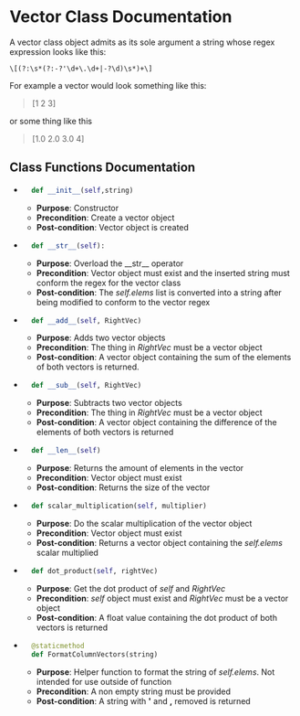 # Vector Class Documentation

A vector class object admits as its sole argument a string whose regex expression looks like this:
```regex
\[(?:\s*(?:-?'\d+\.\d+|-?\d)\s*)+\]
```

For example a vector would look something like this:
> [1 2 3]

or some thing like this
> [1.0 2.0 3.0 4]

## Class Functions Documentation

- ```python
    def __init__(self,string)
    ```
    - **Purpose**: Constructor
    - **Precondition**: Create a vector object
    - **Post-condition**: Vector object is created

- ```python
    def __str__(self):
    ```
    - **Purpose**: Overload the \_\_str\_\_ operator
    - **Precondition**: Vector object must exist and the inserted string must conform the regex for the vector class
    - **Post-condition**: The _self.elems_ list is converted into a string after being modified to conform to the vector regex

- ```python
    def __add__(self, RightVec)
    ```
    - **Purpose**: Adds two vector objects
    - **Precondition**: The thing in _RightVec_ must be a vector object
    - **Post-condition**: A vector object containing the sum of the elements of both vectors is returned. 
    
- ```python
    def __sub__(self, RightVec)
    ```
    - **Purpose**: Subtracts two vector objects
    - **Precondition**: The thing in _RightVec_ must be a vector object
    - **Post-condition**: A vector object containing the difference of the elements of both vectors is returned
    
- ```python
    def __len__(self)
    ```
    - **Purpose**: Returns the amount of elements in the vector
    - **Precondition**: Vector object must exist
    - **Post-condition**: Returns the size of the vector

- ```python
    def scalar_multiplication(self, multiplier)
    ```
    - **Purpose**: Do the scalar multiplication of the vector object
    - **Precondition**: Vector object must exist
    - **Post-condition**: Returns a vector object containing the _self.elems_ scalar multiplied

- ```python
    def dot_product(self, rightVec)
    ```
    - **Purpose**: Get the dot product of _self_ and _RightVec_
    - **Precondition**: _self_ object must exist and _RightVec_ must be a vector object
    - **Post-condition**: A float value containing the dot product of both vectors is returned

- ```python
    @staticmethod
    def FormatColumnVectors(string)
    ```
    - **Purpose**: Helper function to format the string of _self.elems_. Not intended for use outside of function
    - **Precondition**: A non empty string must be provided
    - **Post-condition**: A string with __'__ and __,__ removed is returned